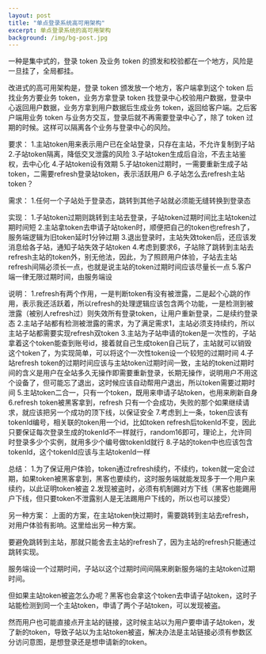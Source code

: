 ```yaml
---
layout: post
title: "单点登录系统高可用架构"
excerpt: 单点登录系统的高可用架构
background: /img/bg-post.jpg
---
```


一种是集中式的，登录 token 及业务 token 的颁发和校验都在一个地方，风险是一旦挂了，全局都挂。

改进式的高可用架构是，登录 token 颁发放一个地方，客户端拿到这个 token 后找业务方要业务 token，业务方拿登录 token 找登录中心校验用户数据，登录中心返回用户数据，业务方拿到用户数据后生成业务 token，返回给客户端。之后客户端用业务 token 与业务方交互，登录后就不再需要登录中心了，除了 token 过期的时候。这样可以隔离各个业务与登录中心的风险。

要求：
1.主站token用来表示用户已在全站登录，只存在主站，不允许复制到子站
2.子站token隔离，降低交叉泄露的风险
3.子站token生成后自治，不去主站鉴权，去中心化
4.子站token设有效期
5.子站token过期时，一需要重新生成子站token，二需要refresh登录站token，表示活跃用户
6.子站怎么去refresh主站token？

需求：
1.任何一个子站处于登录态，跳转到其他子站就必须能无缝转换到登录态

实现：
1.子站token过期则跳转到主站去登录，子站token过期时间比主站token过期时间短
2.主站拿token去申请子站token时，顺便把自己的token也refresh了，服务端逻辑为旧token延时1分钟过期
3.退出登录时，主站失效token后，还应该发消息给各子站，通知子站失效子站token
4.考虑到要求6，子站除了跳转到主站去refresh主站的token外，别无他法，因此，为了照顾用户体验，子站去主站refresh间隔必须长一点，也就是说主站的token过期时间应该尽量长一点
5.客户端一律无限过期时间，由服务端设


说明：
1.refresh有两个作用，一是判断token有没有被泄露，二是起个心跳的作用，表示我还活跃着，所以refresh的处理逻辑应该包含两个功能，一是检测到被泄露（被别人refresh过）则失效所有登录token，让用户重新登录，二是续约登录态
2.主站子站都有检测被泄露的需求，为了满足需求1，主站必须支持续约，所以主站子站都需要实现refresh双token
3.主站为子站申请的token是一次性的，子站拿着这个token能查到账号id，接着就自己生成token自己玩了，主站就可以销毁这个token了，为实现简单，可以将这个一次性token设一个较短的过期时间
4.子站refresh token的过期时间应该与主站token过期时间一致，主站的token过期时间的含义是用户在全站多久无操作即需要重新登录，长期无操作，说明用户不用这个设备了，但可能忘了退出，这时候应该自动帮用户退出，所以token需要过期时间
5.主站token二合一，只有一个token，既用来申请子站token，也用来刷新自身
6.refresh token被黑客拿到，refresh 只有一个会成功，失败的那个如果继续请求，就应该把另一个成功的顶下线，以保证安全
7.考虑到上一条，token应该有tokenId编号，相关联的token用一个id，比如token refresh后tokenId不变，因此只要保证每次登录生成的tokenId不一样就行，random16即可，理论上，允许同时登录多少个实例，就用多少个编号做tokenId就行
8.子站的token中也应该包含tokenId，这个tokenId应该与主站tokenId一样

总结：
1.为了保证用户体验，token通过refresh续约，不续约，token就一定会过期，如果token被黑客拿到，黑客也要续约，这时服务端就能发现多于一个用户来续约，以此证明token被盗
2.发现被盗时，必须有机制踢对方下线（黑客也能踢用户下线，但只要token不泄露别人是无法踢用户下线的，所以也可以接受）


另一种方案：
上面的方案，在主站token快过期时，需要跳转到主站去refresh，对用户体验有影响。这里给出另一种方案。

要避免跳转到主站，那就只能舍去主站的refresh了，因为主站的refresh只能通过跳转实现。

服务端设一个过期时间，子站以这个过期时间间隔来刷新服务端的主站token过期时间。

但如果主站token被盗怎么办呢？黑客也会拿这个token去申请子站token，这时子站能检测到同一个主站token，申请了两个子站token，可以发现被盗。

然而用户也可能直接点开主站的链接，这时候主站以为用户要申请子站token，发了新的token，导致子站以为主站token被盗，解决办法是主站链接必须有参数区分访问意图，是想登录还是想申请新的token。
